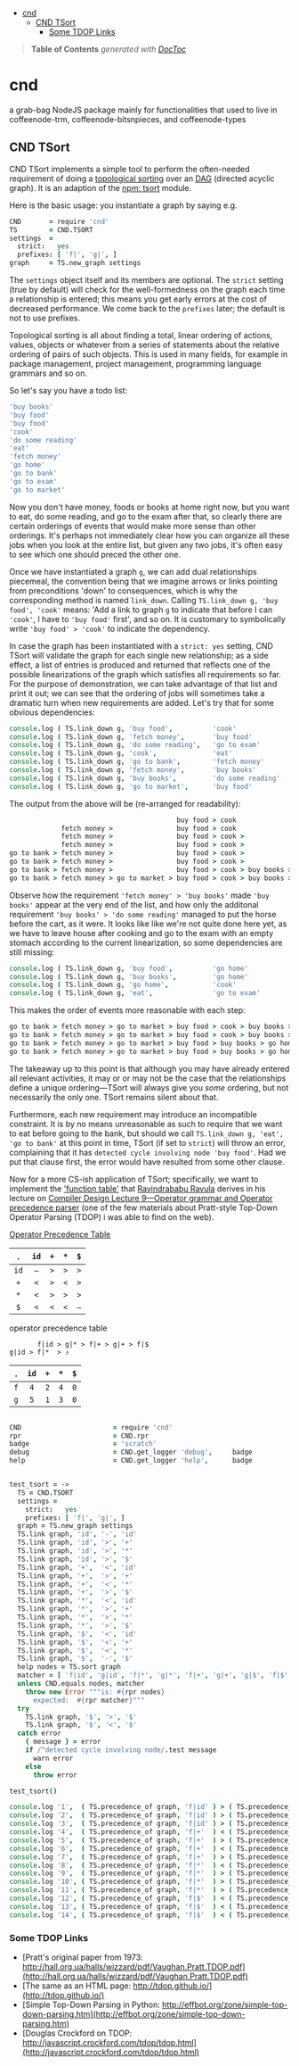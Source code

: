 

- [cnd](#cnd)
	- [CND TSort](#cnd-tsort)
		- [Some TDOP Links](#some-tdop-links)

> **Table of Contents**  *generated with [DocToc](http://doctoc.herokuapp.com/)*


# cnd

a grab-bag NodeJS package mainly for functionalities that used to live in
coffeenode-trm, coffeenode-bitsnpieces, and coffeenode-types


## CND TSort

CND TSort implements a simple tool to perform the often-needed requirement of
doing a [topological sorting](http://en.wikipedia.org/wiki/Topological_sorting)
over an [DAG](http://en.wikipedia.org/wiki/Directed_acyclic_graph) (directed acyclic graph).
It is an adaption of the [npm: tsort](https://github.com/eknkc/tsort) module.

Here is the basic usage: you instantiate a graph by saying e.g.

```coffee
CND       = require 'cnd'
TS        = CND.TSORT
settings  =
  strict:   yes
  prefixes: [ 'f|', 'g|', ]
graph     = TS.new_graph settings
```

The `settings` object itself and its members are optional. The `strict` setting
(true by default) will check for the well-formedness on the graph each time a
relationship is entered; this means you get early errors at the cost of
decreased performance. We come back to the `prefixes` later; the default is not
to use prefixes.

Topological sorting is all about finding a total, linear ordering of actions,
values, objects or whatever from a series of statements about the relative
ordering of pairs of such objects. This is used in many fields, for example in
package management, project management, programming language grammars and so on.

So let's say you have a todo list:

```coffee
'buy books'
'buy food'
'buy food'
'cook'
'do some reading'
'eat'
'fetch money'
'go home'
'go to bank'
'go to exam'
'go to market'
```

Now you don't have money, foods or books at home right now, but you want to eat,
do some reading, and go to the exam after that, so clearly there are certain
orderings of events that would make more sense than other orderings. It's
perhaps not immediately clear how you can organize all these jobs when you look
at the entire list, but given any two jobs, it's often easy to see which one
should preced the other one.

Once we have instantiated a graph `g`, we can add dual relationships piecemeal,
the convention being that we imagine arrows or links pointing from preconditions
'down' to consequences, which is why the corresponding method is named
`link_down`. Calling `TS.link_down g, 'buy food', 'cook'` means: 'Add a link to
graph `g` to indicate that before I can `'cook'`, I have to `'buy food'` first',
and so on. It is customary to symbolically write `'buy food' > 'cook'` to
indicate the dependency.

In case the graph has been instantiated with a `strict: yes` setting, CND TSort
will validate the graph for each single new relationship; as a side effect, a
list of entries is produced and returned that reflects one of the possible
linearizations of the graph which satisfies all requirements so far. For the
purpose of demonstration, we can take advantage of that list and print it out;
we can see that the ordering of jobs will sometimes take a dramatic turn when
new requirements are added. Let's try that for some obvious dependencies:

```coffee
console.log ( TS.link_down g, 'buy food',          'cook'                ).join ' > '
console.log ( TS.link_down g, 'fetch money',       'buy food'            ).join ' > '
console.log ( TS.link_down g, 'do some reading',   'go to exam'          ).join ' > '
console.log ( TS.link_down g, 'cook',              'eat'                 ).join ' > '
console.log ( TS.link_down g, 'go to bank',        'fetch money'         ).join ' > '
console.log ( TS.link_down g, 'fetch money',       'buy books'           ).join ' > '
console.log ( TS.link_down g, 'buy books',         'do some reading'     ).join ' > '
console.log ( TS.link_down g, 'go to market',      'buy food'            ).join ' > '
```
The output from the above will be (re-arranged for readability):

```coffee
                                          buy food > cook
             fetch money >                buy food > cook
             fetch money >                buy food > cook >             do some reading > go to exam
             fetch money >                buy food > cook >             do some reading > go to exam > eat
go to bank > fetch money >                buy food > cook >             do some reading > go to exam > eat
go to bank > fetch money >                buy food > cook >             do some reading > go to exam > eat > buy books
go to bank > fetch money >                buy food > cook > buy books > do some reading > go to exam > eat
go to bank > fetch money > go to market > buy food > cook > buy books > do some reading > go to exam > eat
```
Observe how the requirement `'fetch money' > 'buy books'` made `'buy books'`
appear at the very end of the list, and how only the additonal requirement `'buy
books' > 'do some reading'` managed to put the horse before the cart, as it
were. It looks like like we're not quite done here yet, as we have to leave
house after cooking and go to the exam with an empty stomach according to the
current linearization, so some dependencies are still missing:

```coffee
console.log ( TS.link_down g, 'buy food',          'go home'             ).join ' > '
console.log ( TS.link_down g, 'buy books',         'go home'             ).join ' > '
console.log ( TS.link_down g, 'go home',           'cook'                ).join ' > '
console.log ( TS.link_down g, 'eat',               'go to exam'          ).join ' > '
```

This makes the order of events more reasonable with each step:

```coffee
go to bank > fetch money > go to market > buy food > cook > buy books > do some reading > go to exam > eat > go home
go to bank > fetch money > go to market > buy food > cook > buy books > do some reading > go to exam > eat > go home
go to bank > fetch money > go to market > buy food > buy books > go home > cook > do some reading > go to exam > eat
go to bank > fetch money > go to market > buy food > buy books > go home > cook > do some reading > eat > go to exam
```
The takeaway up to this point is that although you may have already entered all
relevant activities, it may or or may not be the case that the relationships
define a unique ordering—TSort will always give you *some* ordering, but not
necessarily the only one. TSort remains silent about that.

Furthermore, each new requirement may introduce an incompatible constraint. It
is by no means unreasonable as such to require that we want to eat before going
to the bank, but should we call `TS.link_down g, 'eat', 'go to bank'` at this
point in time, TSort (if set to `strict`) will throw an error, complaining that
it has `detected cycle involving node 'buy food'`. Had we put that clause first,
the error would have resulted from some other clause.

Now for a more CS-ish application of TSort; specifically, we want to implement
the ['function table'](https://youtu.be/n5UWAaw_byw?list=PLEbnTDJUr_IcPtUXFy2b1sGRPsLFMghhS&t=1237)
that [Ravindrababu Ravula](https://www.youtube.com/channel/UCJjC1hn78yZqTf0vdTC6wAQ)
derives in his lecture on
[Compiler Design Lecture 9—Operator grammar and Operator precedence parser](https://www.youtube.com/watch?v=n5UWAaw_byw&index=9&list=PLEbnTDJUr_IcPtUXFy2b1sGRPsLFMghhS)
(one of the few materials about Pratt-style Top-Down Operator Parsing (TDOP) i was able to find on the web).

[Operator Precedence Table](https://youtu.be/n5UWAaw_byw?list=PLEbnTDJUr_IcPtUXFy2b1sGRPsLFMghhS&t=488)

| .    | `id`  | `+`   | `*`   | `$`   |
| :--: | :---: | :---: | :---: | :---: |
| `id` | `—`   | `>`   | `>`   | `>`   |
| `+`  | `<`   | `>`   | `<`   | `>`   |
| `*`  | `<`   | `>`   | `>`   | `>`   |
| `$`  | `<`   | `<`   | `<`   | `—`   |

operator precedence table

```
       f|id > g|* > f|+ > g|+ > f|$
g|id > f|*  > ⤴
```

| .    | `id`  | `+`   | `*`   | `$`   |
| :--: | :---: | :---: | :---: | :---: |
| `f`  | `4`   | `2`   | `4`   | `0`   |
| `g`  | `5`   | `1`   | `3`   | `0`   |



```coffee

CND                       = require 'cnd'
rpr                       = CND.rpr
badge                     = 'scratch'
debug                     = CND.get_logger 'debug',     badge
help                      = CND.get_logger 'help',      badge


test_tsort = ->
  TS = CND.TSORT
  settings =
    strict:   yes
    prefixes: [ 'f|', 'g|', ]
  graph = TS.new_graph settings
  TS.link graph, 'id', '-', 'id'
  TS.link graph, 'id', '>', '+'
  TS.link graph, 'id', '>', '*'
  TS.link graph, 'id', '>', '$'
  TS.link graph, '+',  '<', 'id'
  TS.link graph, '+',  '>', '+'
  TS.link graph, '+',  '<', '*'
  TS.link graph, '+',  '>', '$'
  TS.link graph, '*',  '<', 'id'
  TS.link graph, '*',  '>', '+'
  TS.link graph, '*',  '>', '*'
  TS.link graph, '*',  '>', '$'
  TS.link graph, '$',  '<', 'id'
  TS.link graph, '$',  '<', '+'
  TS.link graph, '$',  '<', '*'
  TS.link graph, '$',  '-', '$'
  help nodes = TS.sort graph
  matcher = [ 'f|id', 'g|id', 'f|*', 'g|*', 'f|+', 'g|+', 'g|$', 'f|$' ]
  unless CND.equals nodes, matcher
    throw new Error """is: #{rpr nodes}
      expected:  #{rpr matcher}"""
  try
    TS.link graph, '$', '>', '$'
    TS.link graph, '$', '<', '$'
  catch error
    { message } = error
    if /^detected cycle involving node/.test message
      warn error
    else
      throw error

test_tsort()
```

```coffee
console.log '1',  ( TS.precedence_of graph, 'f|id' ) > ( TS.precedence_of graph, 'g|+'  ) # true
console.log '2',  ( TS.precedence_of graph, 'f|id' ) > ( TS.precedence_of graph, 'g|*'  ) # true
console.log '3',  ( TS.precedence_of graph, 'f|id' ) > ( TS.precedence_of graph, 'g|$'  ) # true
console.log '4',  ( TS.precedence_of graph, 'f|+'  ) < ( TS.precedence_of graph, 'g|id' ) # true
console.log '5',  ( TS.precedence_of graph, 'f|+'  ) > ( TS.precedence_of graph, 'g|+'  ) # true
console.log '6',  ( TS.precedence_of graph, 'f|+'  ) < ( TS.precedence_of graph, 'g|*'  ) # true
console.log '7',  ( TS.precedence_of graph, 'f|+'  ) > ( TS.precedence_of graph, 'g|$'  ) # true
console.log '8',  ( TS.precedence_of graph, 'f|*'  ) < ( TS.precedence_of graph, 'g|id' ) # true
console.log '9',  ( TS.precedence_of graph, 'f|*'  ) > ( TS.precedence_of graph, 'g|+'  ) # true
console.log '10', ( TS.precedence_of graph, 'f|*'  ) > ( TS.precedence_of graph, 'g|*'  ) # true
console.log '11', ( TS.precedence_of graph, 'f|*'  ) > ( TS.precedence_of graph, 'g|$'  ) # true
console.log '12', ( TS.precedence_of graph, 'f|$'  ) < ( TS.precedence_of graph, 'g|id' ) # true
console.log '13', ( TS.precedence_of graph, 'f|$'  ) < ( TS.precedence_of graph, 'g|+'  ) # true
console.log '14', ( TS.precedence_of graph, 'f|$'  ) < ( TS.precedence_of graph, 'g|*'  ) # true
```



### Some TDOP Links

* [Pratt's original paper from 1973: http://hall.org.ua/halls/wizzard/pdf/Vaughan.Pratt.TDOP.pdf](http://hall.org.ua/halls/wizzard/pdf/Vaughan.Pratt.TDOP.pdf)
* [The same as an HTML page: http://tdop.github.io/](http://tdop.github.io/)
* [Simple Top-Down Parsing in Python: http://effbot.org/zone/simple-top-down-parsing.htm](http://effbot.org/zone/simple-top-down-parsing.htm)
* [Douglas Crockford on TDOP: http://javascript.crockford.com/tdop/tdop.html](http://javascript.crockford.com/tdop/tdop.html)
